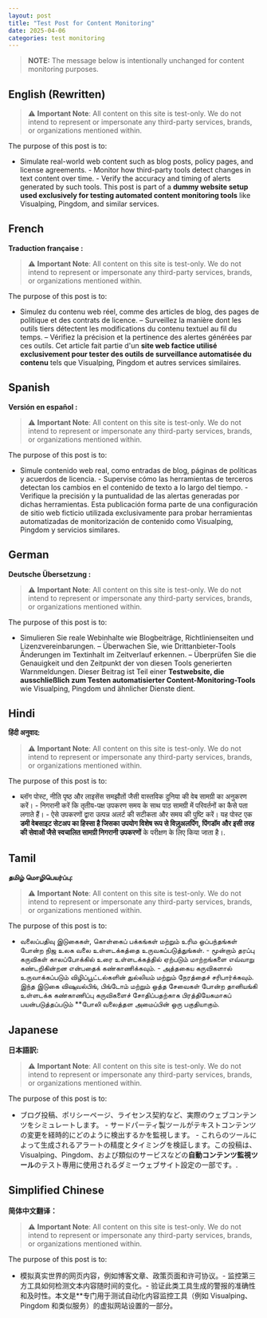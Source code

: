 ```yaml
---
layout: post
title: "Test Post for Content Monitoring"
date: 2025-04-06
categories: test monitoring
---
```


> **NOTE:** The message below is intentionally unchanged for content monitoring purposes.

## English (Rewritten)

> ⚠️ **Important Note**: All content on this site is test-only. We do not intend to represent or impersonate any third-party services, brands, or organizations mentioned within.

The purpose of this post is to:

- Simulate real-world web content such as blog posts, policy pages, and license agreements. - Monitor how third-party tools detect changes in text content over time. - Verify the accuracy and timing of alerts generated by such tools. This post is part of a **dummy website setup used exclusively for testing automated content monitoring tools** like Visualping, Pingdom, and similar services.

## French

**Traduction française :**

> ⚠️ **Important Note**: All content on this site is test-only. We do not intend to represent or impersonate any third-party services, brands, or organizations mentioned within.

The purpose of this post is to:

- Simulez du contenu web réel, comme des articles de blog, des pages de politique et des contrats de licence. – Surveillez la manière dont les outils tiers détectent les modifications du contenu textuel au fil du temps. – Vérifiez la précision et la pertinence des alertes générées par ces outils. Cet article fait partie d'un **site web factice utilisé exclusivement pour tester des outils de surveillance automatisée du contenu** tels que Visualping, Pingdom et autres services similaires.

## Spanish

**Versión en español :**

> ⚠️ **Important Note**: All content on this site is test-only. We do not intend to represent or impersonate any third-party services, brands, or organizations mentioned within.

The purpose of this post is to:

- Simule contenido web real, como entradas de blog, páginas de políticas y acuerdos de licencia. - Supervise cómo las herramientas de terceros detectan los cambios en el contenido de texto a lo largo del tiempo. - Verifique la precisión y la puntualidad de las alertas generadas por dichas herramientas. Esta publicación forma parte de una configuración de sitio web ficticio utilizada exclusivamente para probar herramientas automatizadas de monitorización de contenido como Visualping, Pingdom y servicios similares.

## German

**Deutsche Übersetzung :**

> ⚠️ **Important Note**: All content on this site is test-only. We do not intend to represent or impersonate any third-party services, brands, or organizations mentioned within.

The purpose of this post is to:

- Simulieren Sie reale Webinhalte wie Blogbeiträge, Richtlinienseiten und Lizenzvereinbarungen. – Überwachen Sie, wie Drittanbieter-Tools Änderungen im Textinhalt im Zeitverlauf erkennen. – Überprüfen Sie die Genauigkeit und den Zeitpunkt der von diesen Tools generierten Warnmeldungen. Dieser Beitrag ist Teil einer **Testwebsite, die ausschließlich zum Testen automatisierter Content-Monitoring-Tools** wie Visualping, Pingdom und ähnlicher Dienste dient.

## Hindi

**हिंदी अनुवाद:**

> ⚠️ **Important Note**: All content on this site is test-only. We do not intend to represent or impersonate any third-party services, brands, or organizations mentioned within.

The purpose of this post is to:

- ब्लॉग पोस्ट, नीति पृष्ठ और लाइसेंस समझौतों जैसी वास्तविक दुनिया की वेब सामग्री का अनुकरण करें। - निगरानी करें कि तृतीय-पक्ष उपकरण समय के साथ पाठ सामग्री में परिवर्तनों का कैसे पता लगाते हैं। - ऐसे उपकरणों द्वारा उत्पन्न अलर्ट की सटीकता और समय की पुष्टि करें। यह पोस्ट एक **डमी वेबसाइट सेटअप का हिस्सा है जिसका उपयोग विशेष रूप से विज़ुअलपिंग, पिंगडॉम और इसी तरह की सेवाओं जैसे स्वचालित सामग्री निगरानी उपकरणों** के परीक्षण के लिए किया जाता है।.

## Tamil

**தமிழ் மொழிபெயர்ப்பு:**

> ⚠️ **Important Note**: All content on this site is test-only. We do not intend to represent or impersonate any third-party services, brands, or organizations mentioned within.

The purpose of this post is to:

- வலைப்பதிவு இடுகைகள், கொள்கைப் பக்கங்கள் மற்றும் உரிம ஒப்பந்தங்கள் போன்ற நிஜ உலக வலை உள்ளடக்கத்தை உருவகப்படுத்துங்கள். - மூன்றாம் தரப்பு கருவிகள் காலப்போக்கில் உரை உள்ளடக்கத்தில் ஏற்படும் மாற்றங்களை எவ்வாறு கண்டறிகின்றன என்பதைக் கண்காணிக்கவும். - அத்தகைய கருவிகளால் உருவாக்கப்படும் விழிப்பூட்டல்களின் துல்லியம் மற்றும் நேரத்தைச் சரிபார்க்கவும். இந்த இடுகை விஷுவல்பிங், பிங்டோம் மற்றும் ஒத்த சேவைகள் போன்ற தானியங்கி உள்ளடக்க கண்காணிப்பு கருவிகளைச் சோதிப்பதற்காக பிரத்தியேகமாகப் பயன்படுத்தப்படும் **போலி வலைத்தள அமைப்பின் ஒரு பகுதியாகும்.

## Japanese

**日本語訳:**

> ⚠️ **Important Note**: All content on this site is test-only. We do not intend to represent or impersonate any third-party services, brands, or organizations mentioned within.

The purpose of this post is to:

- ブログ投稿、ポリシーページ、ライセンス契約など、実際のウェブコンテンツをシミュレートします。 - サードパーティ製ツールがテキストコンテンツの変更を経時的にどのように検出するかを監視します。 - これらのツールによって生成されるアラートの精度とタイミングを検証します。この投稿は、Visualping、Pingdom、および類似のサービスなどの**自動コンテンツ監視ツール**のテスト専用に使用されるダミーウェブサイト設定の一部です。.

## Simplified Chinese

**简体中文翻译：**

> ⚠️ **Important Note**: All content on this site is test-only. We do not intend to represent or impersonate any third-party services, brands, or organizations mentioned within.

The purpose of this post is to:

- 模拟真实世界的网页内容，例如博客文章、政策页面和许可协议。- 监控第三方工具如何检测文本内容随时间的变化。- 验证此类工具生成的警报的准确性和及时性。本文是**专门用于测试自动化内容监控工具（例如 Visualping、Pingdom 和类似服务）的虚拟网站设置的一部分。

